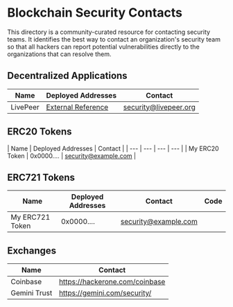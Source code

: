 # Blockchain Security Contacts

This directory is a community-curated resource for contacting security teams. It identifies the best way to contact an organization's security team so that all hackers can report potential vulnerabilities directly to the organizations that can resolve them.

## Decentralized Applications

| Name | Deployed Addresses | Contact | 
| --- | --- | --- |
| LivePeer | [External Reference](https://github.com/livepeer/wiki/blob/master/Deployed-Contract-Addresses.md) | security@livepeer.org |

## ERC20 Tokens

| Name | Deployed Addresses | Contact | 
| --- | --- | --- | --- |
| My ERC20 Token | 0x0000.... | security@example.com | 

## ERC721 Tokens

| Name | Deployed Addresses | Contact | Code |
| --- | --- | --- | --- |
| My ERC721 Token | 0x0000.... | security@example.com | 

## Exchanges

| Name | Contact |
| --- | --- |
| Coinbase | https://hackerone.com/coinbase |
| Gemini Trust | https://gemini.com/security/ |

